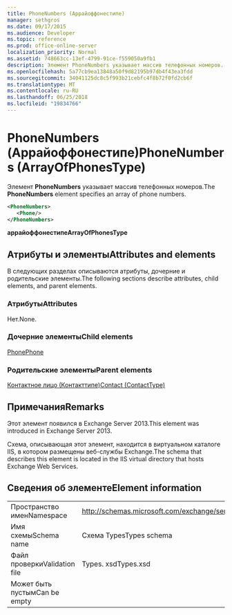 ```yaml
---
title: PhoneNumbers (Аррайоффонестипе)
manager: sethgros
ms.date: 09/17/2015
ms.audience: Developer
ms.topic: reference
ms.prod: office-online-server
localization_priority: Normal
ms.assetid: 748663cc-13ef-4799-91ce-f559050a9fb1
description: Элемент PhoneNumbers указывает массив телефонных номеров.
ms.openlocfilehash: 5a77cb9ea13848a50f9d82195b97db4f43ea3fdd
ms.sourcegitcommit: 34041125dc8c5f993b21cebfc4f8b72f0fd2cb6f
ms.translationtype: MT
ms.contentlocale: ru-RU
ms.lasthandoff: 06/25/2018
ms.locfileid: "19834766"
---
```

# <a name="phonenumbers-arrayofphonestype"></a><span data-ttu-id="298a4-103">PhoneNumbers (Аррайоффонестипе)</span><span class="sxs-lookup"><span data-stu-id="298a4-103">PhoneNumbers (ArrayOfPhonesType)</span></span>

<span data-ttu-id="298a4-104">Элемент **PhoneNumbers** указывает массив телефонных номеров.</span><span class="sxs-lookup"><span data-stu-id="298a4-104">The **PhoneNumbers** element specifies an array of phone numbers.</span></span> 
  
```XML
<PhoneNumbers>
   <Phone/>
</PhoneNumbers>
```

 <span data-ttu-id="298a4-105">**аррайоффонестипе**</span><span class="sxs-lookup"><span data-stu-id="298a4-105">**ArrayOfPhonesType**</span></span>
## <a name="attributes-and-elements"></a><span data-ttu-id="298a4-106">Атрибуты и элементы</span><span class="sxs-lookup"><span data-stu-id="298a4-106">Attributes and elements</span></span>

<span data-ttu-id="298a4-107">В следующих разделах описываются атрибуты, дочерние и родительские элементы.</span><span class="sxs-lookup"><span data-stu-id="298a4-107">The following sections describe attributes, child elements, and parent elements.</span></span>
  
### <a name="attributes"></a><span data-ttu-id="298a4-108">Атрибуты</span><span class="sxs-lookup"><span data-stu-id="298a4-108">Attributes</span></span>

<span data-ttu-id="298a4-109">Нет.</span><span class="sxs-lookup"><span data-stu-id="298a4-109">None.</span></span>
  
### <a name="child-elements"></a><span data-ttu-id="298a4-110">Дочерние элементы</span><span class="sxs-lookup"><span data-stu-id="298a4-110">Child elements</span></span>

[<span data-ttu-id="298a4-111">Phone</span><span class="sxs-lookup"><span data-stu-id="298a4-111">Phone</span></span>](phone.md)
  
### <a name="parent-elements"></a><span data-ttu-id="298a4-112">Родительские элементы</span><span class="sxs-lookup"><span data-stu-id="298a4-112">Parent elements</span></span>

[<span data-ttu-id="298a4-113">Контактное лицо (Контакттипе)</span><span class="sxs-lookup"><span data-stu-id="298a4-113">Contact (ContactType)</span></span>](contact-contacttype.md)
  
## <a name="remarks"></a><span data-ttu-id="298a4-114">Примечания</span><span class="sxs-lookup"><span data-stu-id="298a4-114">Remarks</span></span>

<span data-ttu-id="298a4-115">Этот элемент появился в Exchange Server 2013.</span><span class="sxs-lookup"><span data-stu-id="298a4-115">This element was introduced in Exchange Server 2013.</span></span>
  
<span data-ttu-id="298a4-116">Схема, описывающая этот элемент, находится в виртуальном каталоге IIS, в котором размещены веб-службы Exchange.</span><span class="sxs-lookup"><span data-stu-id="298a4-116">The schema that describes this element is located in the IIS virtual directory that hosts Exchange Web Services.</span></span>
  
## <a name="element-information"></a><span data-ttu-id="298a4-117">Сведения об элементе</span><span class="sxs-lookup"><span data-stu-id="298a4-117">Element information</span></span>

|||
|:-----|:-----|
|<span data-ttu-id="298a4-118">Пространство имен</span><span class="sxs-lookup"><span data-stu-id="298a4-118">Namespace</span></span>  <br/> |http://schemas.microsoft.com/exchange/services/2006/types  <br/> |
|<span data-ttu-id="298a4-119">Имя схемы</span><span class="sxs-lookup"><span data-stu-id="298a4-119">Schema name</span></span>  <br/> |<span data-ttu-id="298a4-120">Схема Types</span><span class="sxs-lookup"><span data-stu-id="298a4-120">Types schema</span></span>  <br/> |
|<span data-ttu-id="298a4-121">Файл проверки</span><span class="sxs-lookup"><span data-stu-id="298a4-121">Validation file</span></span>  <br/> |<span data-ttu-id="298a4-122">Types. xsd</span><span class="sxs-lookup"><span data-stu-id="298a4-122">Types.xsd</span></span>  <br/> |
|<span data-ttu-id="298a4-123">Может быть пустым</span><span class="sxs-lookup"><span data-stu-id="298a4-123">Can be empty</span></span>  <br/> ||
   

